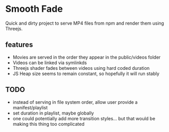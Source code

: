 # Smooth Fade

Quick and dirty project to serve MP4 files from npm and render them using Threejs.

## features

- Movies are served in the order they appear in the public/videos folder
- Videos can be linked via symlinkds
- Threejs shader fades between videos using hard coded duration
- JS Heap size seems to remain constant, so hopefully it will run stably 

## TODO
- instead of serving in file system order, allow user provide a manifest/playlist
- set duration in playlist, maybe globally
- one could potentially add more transition styles... but that would be making this thing too complicated